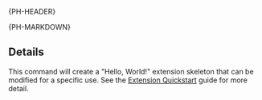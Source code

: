 {PH-HEADER}

{PH-MARKDOWN}

## Details

This command will create a "Hello, World!" extension skeleton that can be
modified for a specific use. See the [Extension Quickstart] guide for more
detail.

[Extension Quickstart]: ../extensions/extension_quickstart.md

